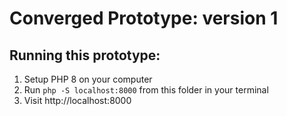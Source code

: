 # Converged Prototype: version 1

## Running this prototype:

1. Setup PHP 8 on your computer
2. Run `php -S localhost:8000` from this folder in your terminal
3. Visit http://localhost:8000
